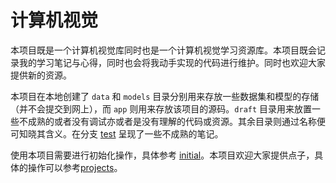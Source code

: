 # 计算机视觉

本项目既是一个计算机视觉库同时也是一个计算机视觉学习资源库。本项目既会记录我的学习笔记与心得，同时也会将我动手实现的代码进行维护。同时也欢迎大家提供新的资源。

本项目在本地创建了 `data` 和 `models` 目录分别用来存放一些数据集和模型的存储（并不会提交到网上），而 `app` 则用来存放该项目的源码。`draft` 目录用来放置一些不成熟的或者没有调试亦或者是没有理解的代码或资源。其余目录则通过名称便可知晓其含义。在分支 [test](https://github.com/xinetzone/CV/tree/test) 呈现了一些不成熟的笔记。

使用本项目需要进行初始化操作，具体参考 [initial](initial.md)。本项目欢迎大家提供点子，具体的操作可以参考[projects](https://xinetzone.github.io/projects/)。
